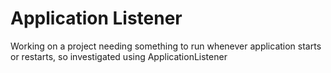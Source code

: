 # Application Listener

Working on a project needing something to run whenever application starts or restarts, so investigated using ApplicationListener







